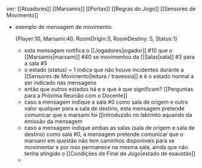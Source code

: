 ver:
	[[Atuadores]]
	[[Marsamis]]
	[[Portas]]
	[[Regras do Jogo]]
	[[Sensores de Movimento]]

- exemplo de mensagem de movimento:

	 {Player:10, Marsami:40, RoomOrigin:3, RoomDestiny: 5, Status:1}

	- esta mensagem notifica o [[Jogadores|jogador]] #10 que o [[Marsamis|marsami]] #40 se movimentou da [[Salas|sala]] #3 para a sala #5
	- o estado (status) = 1 indica que não houve incidentes durante a [[Sensores de Movimento|leitura / travessia]] e é o estado normal a ser indicado nas mensagens
	- então que outros estados há e o que é que significam? [[Perguntas para a Próxima Reunião com o Docente]]
	- caso a mensagem indique a sala #0 como sala de origem e outro valor qualquer para a sala de destino, esta mensagem pretende comunicar que o marsami foi [[introduzido no labirinto aquando da emissão da mensagem
	- caso a mensagem indique ambas as salas (sala de origem e sala de destino) como sala #0, a mensagem pretende comunicar que o marsami em questão não tem caminhos disponíveis para se movimentar e por isso permanece na mesma sala, ainda que não tenha atingido o [[Condições de Final de Jogo|estado de exaustão]]
	- 